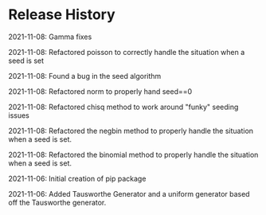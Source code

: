 # Release History

2021-11-08: Gamma fixes

2021-11-08: Refactored poisson to correctly handle the situation when a seed is set

2021-11-08: Found a bug in the seed algorithm

2021-11-08: Refactored norm to properly hand seed==0

2021-11-08: Refactored chisq method to work around "funky" seeding issues

2021-11-08: Refactored the negbin method to properly handle the situation when a
seed is set.

2021-11-08: Refactored the binomial method to properly handle the situation when a
seed is set.

2021-11-06: Initial creation of pip package

2021-11-06: Added Tausworthe Generator and a uniform generator based off the 
Tausworthe generator.